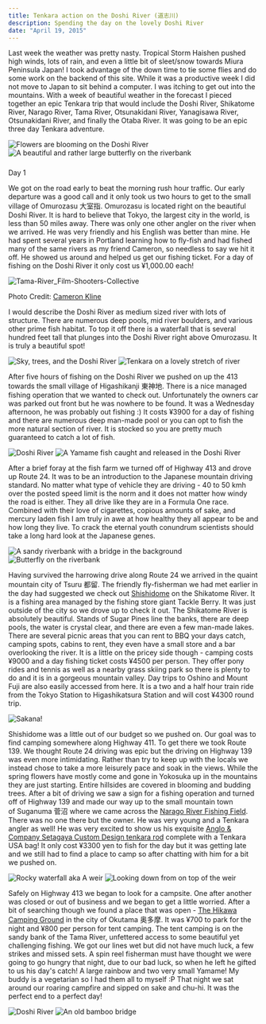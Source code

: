 ```yaml
---
title: Tenkara action on the Doshi River (道志川)
description: Spending the day on the lovely Doshi River 
date: "April 19, 2015"
---
```

<div class="text-lg m-2">
<p class="mb-2">Last week the weather was pretty nasty. Tropical Storm Haishen pushed high winds, lots of rain, and even a little bit of sleet/snow towards Miura Peninsula Japan! I took advantage of the down time to tie some flies and do some work on the backend of this site. While it was a productive week I did not move to Japan to sit behind a computer. I was itching to get out into the mountains. With a week of beautiful weather in the forecast I pieced together an epic Tenkara trip that would include the Doshi River, Shikatome River, Narago River, Tama River, Otsunakidani River, Yanagisawa River, Otsunakidani River, and finally the Otaba River. It was going to be an epic three day Tenkara adventure.</p>

<img class="w-8/12 rounded-lg shadow-lg mx-auto" src="https://fallfish-tenkara-images.s3-us-west-1.amazonaws.com/FfT+-+Doshi/omurozasu-doshi-river-gawa-flower-blooming-spring.JPG" alt="Flowers are blooming on the Doshi River" />

<img class="w-8/12 rounded-lg shadow-lg mx-auto" src="https://fallfish-tenkara-images.s3-us-west-1.amazonaws.com/FfT+-+Doshi/omurozasu-doshi-river-gawa-tenkara-butterfly-riverbank.JPG" alt="A beautiful and rather large butterfly on the riverbank" />

###
Day 1

<p class="mb-2">We got on the road early to beat the morning rush hour traffic. Our early departure was a good call and it only took us two hours to get to the small village of Omurozasu 大室指. Omurozasu is located right on the beautiful Doshi River. It is hard to believe that Tokyo, the largest city in the world, is less than 50 miles away. There was only one other angler on the river when we arrived. He was very friendly and his English was better than mine. He had spent several years in Portland learning how to fly-fish and had fished many of the same rivers as my friend Cameron, so needless to say we hit it off. He showed us around and helped us get our fishing ticket. For a day of fishing on the Doshi River it only cost us ¥1,000.00 each!</p>

<img class="w-8/12 rounded-lg shadow-lg mx-auto" src="https://fallfish-tenkara-images.s3-us-west-1.amazonaws.com/FfT+-+Doshi/Tama-River_Film-Shooters-Collective-768x1024.jpg" alt="Tama-River_Film-Shooters-Collective"  />

<p class="mb-2">Photo Credit: <a href="https://www.cameronkline.com/">Cameron Kline</a></p>

<p class="mb-2">I would describe the Doshi River as medium sized river with lots of structure. There are numerous deep pools, mid river boulders, and various other prime fish habitat. To top it off there is a waterfall that is several hundred feet tall that plunges into the Doshi River right above Omurozasu. It is truly a beautiful spot!</p>

<img class="w-8/12 rounded-lg shadow-lg mx-auto" src="https://fallfish-tenkara-images.s3-us-west-1.amazonaws.com/FfT+-+Doshi/omurozasu-doshi-river-gawa-tenkara-sky-trees-riverbank.JPG" alt="Sky, trees, and the Doshi River" />

<img class="w-8/12 rounded-lg shadow-lg mx-auto" src="https://fallfish-tenkara-images.s3-us-west-1.amazonaws.com/FfT+-+Doshi/omurozasu-doshi-river-gawa-tenkara-spring-flowers.JPG" alt="Tenkara on a lovely stretch of river" />

<p class="mb-2">After five hours of fishing on the Doshi River we pushed on up the 413 towards the small village of Higashikanji 東神地. There is a nice managed fishing operation that we wanted to check out. Unfortunately the owners car was parked out front but he was nowhere to be found. It was a Wednesday afternoon, he was probably out fishing :) It costs ¥3900 for a day of fishing and there are numerous deep man-made pool or you can opt to fish the more natural section of river. It is stocked so you are pretty much guaranteed to catch a lot of fish.</p>

<img class="w-8/12 rounded-lg shadow-lg mx-auto" src="https://fallfish-tenkara-images.s3-us-west-1.amazonaws.com/FfT+-+Doshi/omurozasu-doshi-river-gawa-tenkara-tributary-riverbank.JPG" alt="Doshi River" />

<img class="w-8/12 rounded-lg shadow-lg mx-auto" src="https://fallfish-tenkara-images.s3-us-west-1.amazonaws.com/FfT+-+Doshi/omurozasu-doshi-river-gawa-tenkara-yamame-trophy.JPG" alt="A Yamame fish caught and released in the Doshi River" />

<p class="mb-2">After a brief foray at the fish farm we turned off of Highway 413 and drove up Route 24. It was to be an introduction to the Japanese mountain driving standard. No matter what type of vehicle they are driving - 40 to 50 kmh over the posted speed limit is the norm and it does not matter how windy the road is either. They all drive like they are in a Formula One race. Combined with their love of cigarettes, copious amounts of sake, and mercury laden fish I am truly in awe at how healthy they all appear to be and how long they live. To crack the eternal youth conundrum scientists should take a long hard look at the Japanese genes.</p>

<img class="w-8/12 rounded-lg shadow-lg mx-auto" src="https://fallfish-tenkara-images.s3-us-west-1.amazonaws.com/FfT+-+Doshi/sasakune-doshi-river-gawa-tenkara-pool-sandy-beach-riverbank-bridge.JPG" alt="A sandy riverbank with a bridge in the background" />

<img class="w-8/12 rounded-lg shadow-lg mx-auto" src="https://fallfish-tenkara-images.s3-us-west-1.amazonaws.com/FfT+-+Doshi/sasakune-doshi-river-gawa-tenkara-stream-rocky-butterfly-2.JPG" alt="Butterfly on the riverbank" />

<p class="mb-2">Having survived the harrowing drive along Route 24 we arrived in the quaint mountain city of Tsuru 都留. The friendly fly-fisherman we had met earlier in the day had suggested we check out <a href="https://www.sisidome.jp/" target="_blank" rel="noopener">Shishidome</a> on the Shikatome River. It is a fishing area managed by the fishing store giant Tackle Berry. It was just outside of the city so we drove up to check it out. The Shikatome River is absolutely beautiful. Stands of Sugar Pines line the banks, there are deep pools, the water is crystal clear, and there are even a few man-made lakes. There are several picnic areas that you can rent to BBQ your days catch, camping spots, cabins to rent, they even have a small store and a bar overlooking the river. It is a little on the pricey side though - camping costs ¥9000 and a day fishing ticket costs ¥4500 per person. They offer pony rides and tennis as well as a nearby grass skiing park so there is plenty to do <span class="underline;">and</span> it is in a gorgeous mountain valley. Day trips to Oshino and Mount Fuji are also easily accessed from here. It is a two and a half hour train ride from the Tokyo Station to Higashikatsura Station and will cost ¥4300 round trip.</p>


<img class="w-8/12 rounded-lg shadow-lg mx-auto" src="https://fallfish-tenkara-images.s3-us-west-1.amazonaws.com/FfT+-+Doshi/sasakune-doshi-river-gawa-tenkara-stream-rocky-trout.JPG" alt="Sakana!" />

<p class="mb-2">Shishidome was a little out of our budget so we pushed on. Our goal was to find camping somewhere along Highway 411. To get there we took Route 139. We thought Route 24 driving was epic but the driving on Highway 139 was even more intimidating. Rather than try to keep up with the locals we instead chose to take a more leisurely pace and soak in the views. While the spring flowers have mostly come and gone in Yokosuka up in the mountains they are just starting. Entire hillsides are covered in blooming and budding trees. After a bit of driving we saw a sign for a fishing operation and turned off of Highway 139 and made our way up to the small mountain town of Suganuma 菅沼 where we came across the <a href="https://www.narago.jp/" target="_blank" rel="noopener">Narago River Fishing Field</a>. There was no one there but the owner. He was very young and a Tenkara angler as well! He was very excited to show us his exquisite <a href="https://www.anglo.jp/" target="_blank" rel="noopener">Anglo &amp; Company Setagaya Custom Design tenkara rod</a> complete with a Tenkara USA bag! It only cost ¥3300 yen to fish for the day but it was getting late and we still had to find a place to camp so after chatting with him for a bit we pushed on.</p>

<img class="w-8/12 rounded-lg shadow-lg mx-auto" src="https://fallfish-tenkara-images.s3-us-west-1.amazonaws.com/FfT+-+Doshi/sasakune-doshi-river-gawa-tenkara-stream-rocky-waterfall.JPG" alt="Rocky waterfall aka A weir" />

<img class="w-8/12 rounded-lg shadow-lg mx-auto" src="https://fallfish-tenkara-images.s3-us-west-1.amazonaws.com/FfT+-+Doshi/sasakune-doshi-river-gawa-tenkara-stream-rocky-weir.JPG" alt="Looking down from on top of the weir" />

<p class="mb-2">Safely on Highway 413 we began to look for a campsite. One after another was closed or out of business and we began to get a little worried. After a bit of searching though we found a place that was open - <a href="https://www.okutamas.co.jp/hikawa/" target="_blank" rel="noopener">The Hikawa Camping Ground</a> in the city of Okutama 奥多摩. It was ¥700 to park for the night and ¥800 per person for tent camping. The tent camping is on the sandy bank of the Tama River, unfettered access to some beautiful yet challenging fishing. We got our lines wet but did not have much luck, a few strikes and missed sets. A spin reel fisherman must have thought we were going to go hungry that night, due to our bad luck, so when he left he gifted to us his day's catch! A large rainbow and two very small Yamame! My buddy is a vegetarian so I had them all to myself :P That night we sat around our roaring campfire and sipped on sake and chu-hi. It was the perfect end to a perfect day!</p>

<img class="w-8/12 rounded-lg shadow-lg mx-auto" src="https://fallfish-tenkara-images.s3-us-west-1.amazonaws.com/FfT+-+Doshi/sasakune-doshi-river-gawa-tenkara-tributary.JPG" alt="Doshi River" />

<img class="w-8/12 rounded-lg shadow-lg mx-auto" src="https://fallfish-tenkara-images.s3-us-west-1.amazonaws.com/FfT+-+Doshi/sasakune-doshi-river-gawa-tenkara-waterfall.JPG" alt="An old bamboo bridge" />
</div>